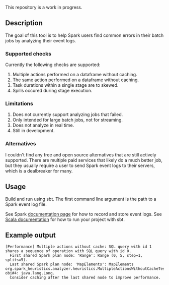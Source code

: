 This repository is a work in progress.

## Description

The goal of this tool is to help Spark users find common errors in their batch jobs by analyzing their event logs.

### Supported checks

Currently the following checks are supported:

1. Multiple actions performed on a dataframe without caching.
2. The same action performed on a dataframe without caching.
3. Task durations within a single stage are to skewed.
4. Spills occured during stage execution.

### Limitations

1. Does not currently support analyzing jobs that failed.
2. Only intended for large batch jobs, not for streaming.
3. Does not analyze in real time.
4. Still in development.

### Alternatives

I couldn't find any free and open source alternatives that are still actively supported. There are multiple paid services that likely do a much better job, but they usually require a user to send Spark event logs to their servers, which is a dealbreaker for many.

## Usage

Build and run using sbt. The first command line argument is the path to a Spark event log file.

See Spark [documentation page](https://spark.apache.org/docs/latest/monitoring.html#viewing-after-the-fact) for how to record and store event logs.
See [Scala documentation](https://docs.scala-lang.org/getting-started/sbt-track/getting-started-with-scala-and-sbt-on-the-command-line.html#running-the-project) for how to run your project with sbt.

## Example output

```
[Performance] Multiple actions without cache: SQL query with id 1 shares a sequence of operation with SQL query with id 0.
  First shared Spark plan node: 'Range': Range (0, 5, step=1, splits=5).
  Last shared Spark plan node: 'MapElements': MapElements org.spark_heuristics.analyzer.heuristics.MultipleActionsWithoutCacheTest$$Lambda$1481/0x000001de6cac3398@558575fe, obj#4: java.lang.Long.
  Consider caching after the last shared node to improve performance.
```
